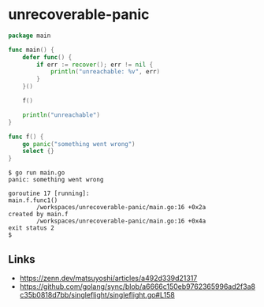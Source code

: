 # unrecoverable-panic

```go
package main

func main() {
	defer func() {
		if err := recover(); err != nil {
			println("unreachable: %v", err)
		}
	}()

	f()

	println("unreachable")
}

func f() {
	go panic("something went wrong")
	select {}
}
```

```shell
$ go run main.go 
panic: something went wrong

goroutine 17 [running]:
main.f.func1()
        /workspaces/unrecoverable-panic/main.go:16 +0x2a
created by main.f
        /workspaces/unrecoverable-panic/main.go:16 +0x4a
exit status 2
$
```

## Links

 * https://zenn.dev/matsuyoshi/articles/a492d339d21317
 * https://github.com/golang/sync/blob/a6666c150eb9762365996ad2f3a8c35b0818d7bb/singleflight/singleflight.go#L158
